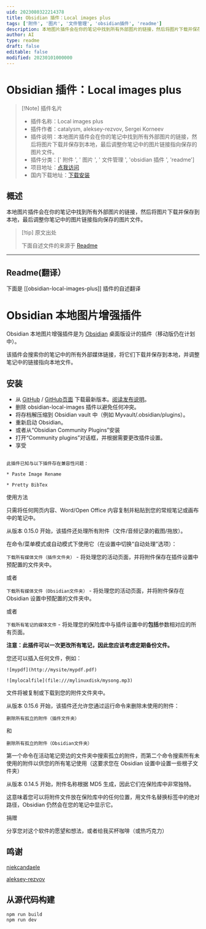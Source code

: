 ```yaml
---
uid: 2023080322214378
title: Obsidian 插件：Local images plus
tags: ['附件', '图片', '文件管理', 'obsidian插件', 'readme']
description: 本地图片插件会在你的笔记中找到所有外部图片的链接，然后将图片下载并保存到本地，最后调整你笔记中的图片链接指向保存的图片文件。
author: AI
type: readme
draft: false
editable: false
modified: 20230101000000
---
```


# Obsidian 插件：Local images plus

> [!Note] 插件名片
> - 插件名称：Local images plus
> - 插件作者：catalysm, aleksey-rezvov, Sergei Korneev
> - 插件说明：本地图片插件会在你的笔记中找到所有外部图片的链接，然后将图片下载并保存到本地，最后调整你笔记中的图片链接指向保存的图片文件。
> - 插件分类：[' 附件 ', ' 图片 ', ' 文件管理 ', 'obsidian 插件 ', 'readme']
> - 项目地址：[点我访问](https://github.com/Sergei-Korneev/obsidian-local-images-plus)
> - 国内下载地址：[下载安装](https://pkmer.cn/products/plugin/pluginMarket/?obsidian-local-images-plus)

## 概述

本地图片插件会在你的笔记中找到所有外部图片的链接，然后将图片下载并保存到本地，最后调整你笔记中的图片链接指向保存的图片文件。

> [!tip] 原文出处
>
>下面自述文件的来源于 [Readme](https://ghproxy.net/https://raw.githubusercontent.com/Sergei-Korneev/obsidian-local-images-plus/main/README.md)

---

## Readme(翻译）

下面是 [[obsidian-local-images-plus]] 插件的自述翻译

# Obsidian 本地图片增强插件

Obsidian 本地图片增强插件是为 [Obsidian](https://obsidian.md/) 桌面版设计的插件（移动版仍在计划中）。

该插件会搜索你的笔记中的所有外部媒体链接，将它们下载并保存到本地，并调整笔记中的链接指向本地文件。

## 安装

- 从 [GitHub](https://github.com/Sergei-Korneev/obsidian-local-images-plus) / [GitHub页面](https://sergei-korneev.github.io/obsidian-local-images-plus) 下载最新版本。[阅读发布说明](https://github.com/Sergei-Korneev/obsidian-local-images-plus/releases)。
- 删除 obsidian-local-images 插件以避免任何冲突。
- 将存档解压缩到 Obsidian vault 中（例如 Myvault/.obsidian/plugins）。
- 重新启动 Obsidian。
- 或者从“Obsidian Community Plugins”安装
- 打开“Community plugins”对话框，并根据需要更改插件设置。
- 享受

```

此插件已知与以下插件存在兼容性问题：

* Paste Image Rename

* Pretty BibTex

```

使用方法

只需将任何网页内容、Word/Open Office 内容复制并粘贴到您的常规笔记或画布中的笔记中。

从版本 0.15.0 开始，该插件还处理所有附件（文件/音频记录的截图/拖放）。

在命令/菜单模式或自动模式下使用它（在设置中切换“自动处理”选项）：

```下载所有媒体文件（插件文件夹）``` - 将处理您的活动页面，并将附件保存在插件设置中预配置的文件夹中。

或者

```下载所有媒体文件（Obsidian文件夹）``` - 将处理您的活动页面，并将附件保存在 Obsidian 设置中预配置的文件夹中。

或者

```下载所有笔记的媒体文件``` - 将处理您的保险库中与插件设置中的**包括**参数相对应的所有页面。

**注意：此插件可以一次更改所有笔记，因此您应该考虑定期备份文件。**

您还可以插入任何文件，例如：

```![mypdf](http://mysite/mypdf.pdf)```

```![mylocalfile](file:///mylinuxdisk/mysong.mp3)```

文件将被复制或下载到您的附件文件夹中。

从版本 0.15.6 开始，该插件还允许您通过运行命令来删除未使用的附件：

```删除所有孤立的附件（插件文件夹）```

和

```删除所有孤立的附件（Obsidian文件夹）```

第一个命令在活动笔记旁边的文件夹中搜索孤立的附件，而第二个命令搜索所有未使用的附件以供您的所有笔记使用（这要求您在 Obsidian 设置中设置一些根子文件夹）

从版本 0.14.5 开始，附件名称根据 MD5 生成，因此它们在保险库中非常独特。

这意味着您可以将附件文件放在保险库中的任何位置，用文件名替换标签中的绝对路径，Obsidian 仍然会在您的笔记中显示它。

捐赠

分享您对这个软件的愿望和想法，或者给我买杯咖啡（或热巧克力）

## 鸣谢

[niekcandaele](https://github.com/niekcandaele/obsidian-local-images)

[aleksey-rezvov](https://github.com/aleksey-rezvov/obsidian-local-images)

## 从源代码构建

```
npm run build
npm run dev
```